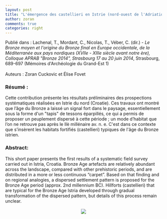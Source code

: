 ```yaml
---
layout: post
title: "L'émergence des castellieri en Istrie (nord-ouest de l'Adriatique) : l'apport de la prospection pédestre"
author: zoran
comments: true
categories: right
---
```


Publié dans : Lachenal, T., Mordant, C., Nicolas, T., Véber, C. (dir.) - <i>Le Bronze moyen et l'origine du Bronze final en Europe occidentale, de la Méditerranée aux pays nordiques (XVIIe - XIIIe siècle avant notre ère), Colloque APRAB "Bronze 2014", Strasbourg 17 au 20 juin 2014</i>, Strasbourg, 689-697 (Mémoires d'Archéologie du Grand-Est 1)<br />
<br />
Auteurs : Zoran Cuckovic et Élise Fovet<br />
<h3>
Résumé :</h3>
Cette contribution présente les résultats préliminaires des prospections systématiques réalisées en Istrie du nord (Croatie). Ces travaux ont montré que l’âge du Bronze a laissé un signal fort dans le paysage, essentiellement sous la forme d'un "tapis" de tessons éparpillés, ce qui a permis de proposer un peuplement dispersé à cette période ; un mode d’habitat que l’on ne retrouve pas après le IIè millénaire av. n. e. C'est dans ce contexte que s’insèrent les habitats fortifiés (castellieri) typiques de l'âge du Bronze istrien.<br />
<h3>
Abstract:&nbsp;</h3>
This short paper presents the first results of a systematic field survey carried out in Istria, Croatia. Bronze Age artefacts are relatively abundant across the landscape, compared with other prehistoric periods, and are distributed in a more or less continuous “carpet”. Based on that finding and on regional analogies, a dispersed settlement pattern is proposed for the Bronze Age period (approx. 2nd millennium BC). Hillforts (castellieri) that are typical for the Bronze Age Istria developed through gradual transformation of the dispersed pattern, but details of this process remain unclear.<br />
<br />
<div class="separator" style="clear: both; text-align: center;">
<a href="https://1.bp.blogspot.com/-SQQ2jUqvacE/WmL2M-fAFcI/AAAAAAAABNk/xnpbd9lzLfQubYb57eIkJ2c2idn-aXZBACLcBGAs/s1600/Kastelir.jpg" imageanchor="1" style="margin-left: 1em; margin-right: 1em;"><img border="0" data-original-height="1296" data-original-width="1600" src="https://1.bp.blogspot.com/-SQQ2jUqvacE/WmL2M-fAFcI/AAAAAAAABNk/xnpbd9lzLfQubYb57eIkJ2c2idn-aXZBACLcBGAs/s1600/Kastelir.jpg" /></a></div>
